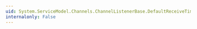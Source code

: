 ```yaml
---
uid: System.ServiceModel.Channels.ChannelListenerBase.DefaultReceiveTimeout
internalonly: False
---
```

